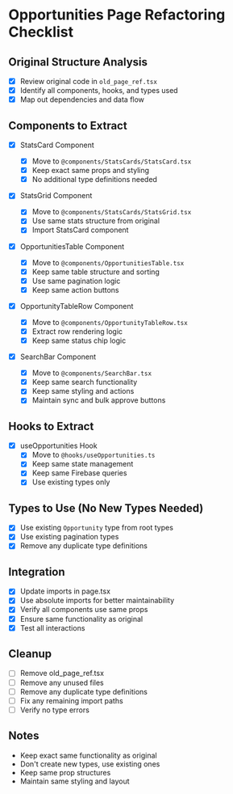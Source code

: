 # Opportunities Page Refactoring Checklist

## Original Structure Analysis

- [x] Review original code in `old_page_ref.tsx`
- [x] Identify all components, hooks, and types used
- [x] Map out dependencies and data flow

## Components to Extract

- [x] StatsCard Component

  - [x] Move to `@components/StatsCards/StatsCard.tsx`
  - [x] Keep exact same props and styling
  - [x] No additional type definitions needed

- [x] StatsGrid Component

  - [x] Move to `@components/StatsCards/StatsGrid.tsx`
  - [x] Use same stats structure from original
  - [x] Import StatsCard component

- [x] OpportunitiesTable Component

  - [x] Move to `@components/OpportunitiesTable.tsx`
  - [x] Keep same table structure and sorting
  - [x] Use same pagination logic
  - [x] Keep same action buttons

- [x] OpportunityTableRow Component

  - [x] Move to `@components/OpportunityTableRow.tsx`
  - [x] Extract row rendering logic
  - [x] Keep same status chip logic

- [x] SearchBar Component

  - [x] Move to `@components/SearchBar.tsx`
  - [x] Keep same search functionality
  - [x] Keep same styling and actions
  - [x] Maintain sync and bulk approve buttons

## Hooks to Extract

- [x] useOpportunities Hook
  - [x] Move to `@hooks/useOpportunities.ts`
  - [x] Keep same state management
  - [x] Keep same Firebase queries
  - [x] Use existing types only

## Types to Use (No New Types Needed)

- [x] Use existing `Opportunity` type from root types
- [x] Use existing pagination types
- [x] Remove any duplicate type definitions

## Integration

- [x] Update imports in page.tsx
- [x] Use absolute imports for better maintainability
- [x] Verify all components use same props
- [x] Ensure same functionality as original
- [x] Test all interactions

## Cleanup

- [ ] Remove old_page_ref.tsx
- [ ] Remove any unused files
- [ ] Remove any duplicate type definitions
- [ ] Fix any remaining import paths
- [ ] Verify no type errors

## Notes

- Keep exact same functionality as original
- Don't create new types, use existing ones
- Keep same prop structures
- Maintain same styling and layout
